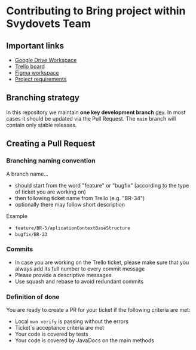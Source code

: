 # Contributing to Bring project within Svydovets Team

## Important links
* [Google Drive Workspace](https://drive.google.com/drive/u/0/folders/1CUgg4TeZEbQSS-XSHp2LqBJRtXfZLnF_)
* [Trello board](https://trello.com/b/oj4H0D8Q/bring-project)
* [Figma workspace](https://www.figma.com/team_invite/redeem/2jzj6x6Zz6Q2V0OlcJctWm)
* [Project requirements](https://docs.google.com/document/d/1Zx83qIvoUanoSOg1wWvdPuKA_vQXthNWaRhqQwRPrpE/edit#heading=h.y4qlp0qqj7ui)

## Branching strategy

In this repository we maintain **one key development branch** [dev](https://github.com/rovein/bring-svydovets/tree/dev). 
In most cases it should be updated via the Pull Request.
The ```main``` branch will contain only stable releases.


## Creating a Pull Request


### Branching naming convention 
A branch name... 
* should start from the word "feature" or "bugfix" (according to the type of ticket you are working on)
* then following ticket name from Trello (e.g. "BR-34")
* optionally there may follow short description

Example

* ```feature/BR-5/aplicationContextBaseStructure```
* ```bugfix/BR-23```


### Commits
* In case you are working on the Trello ticket, please make sure that you always add its full number to every commit message
* Please provide a descriptive messages
* Use squash and rebase to avoid redundant commits


### Definition of done
You are ready to create a PR for your ticket if the following criteria are met:
* Local ```mvn verify``` is passing without the errors
* Ticket`s acceptance criteria are met
* Your code is covered by tests
* Your code is covered by JavaDocs on the main methods
